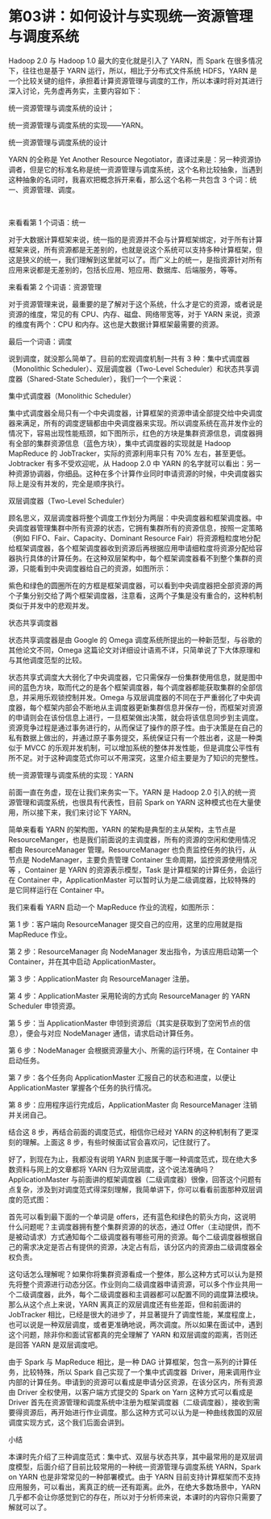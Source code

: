 # 第03讲：如何设计与实现统一资源管理与调度系统

Hadoop 2.0 与 Hadoop 1.0 最大的变化就是引入了 YARN，而 Spark 在很多情况下，往往也是基于 YARN 运行，所以，相比于分布式文件系统 HDFS，YARN 是一个比较关键的组件，承担着计算资源管理与调度的工作，所以本课时将对其进行深入讨论，先务虚再务实，主要内容如下：

统一资源管理与调度系统的设计；

统一资源管理与调度系统的实现——YARN。

统一资源管理与调度系统的设计

YARN 的全称是 Yet Another Resource Negotiator，直译过来是：另一种资源协调者，但是它的标准名称是统一资源管理与调度系统，这个名称比较抽象，当遇到这种抽象的名词时，我喜欢把概念拆开来看，那么这个名称一共包含 3 个词：统一、资源管理、调度。

 

来看看第 1 个词语：统一

对于大数据计算框架来说，统一指的是资源并不会与计算框架绑定，对于所有计算框架来说，所有资源都是无差别的，也就是说这个系统可以支持多种计算框架，但这是狭义的统一，我们理解到这里就可以了。而广义上的统一，是指资源针对所有应用来说都是无差别的，包括长应用、短应用、数据库、后端服务，等等。



来看看第 2 个词语：资源管理

对于资源管理来说，最重要的是了解对于这个系统，什么才是它的资源，或者说是资源的维度，常见的有 CPU、内存、磁盘、网络带宽等，对于 YARN 来说，资源的维度有两个：CPU 和内存。这也是大数据计算框架最需要的资源。



最后一个词语：调度

说到调度，就没那么简单了。目前的宏观调度机制一共有 3 种：集中式调度器（Monolithic Scheduler）、双层调度器（Two-Level Scheduler）和状态共享调度器（Shared-State Scheduler），我们一个一个来说：



集中式调度器（Monolithic Scheduler）

集中式调度器全局只有一个中央调度器，计算框架的资源申请全部提交给中央调度器来满足，所有的调度逻辑都由中央调度器来实现。所以调度系统在高并发作业的情况下，容易出现性能瓶颈，如下图所示，红色的方块是集群资源信息，调度器拥有全部的集群资源信息（蓝色方块），集中式调度器的实现就是 Hadoop MapReduce 的 JobTracker，实际的资源利用率只有 70% 左右，甚至更低。Jobtracker 有多不受欢迎呢，从 Hadoop 2.0 中 YARN 的名字就可以看出：另一种资源协调器，你细品。这种在多个计算作业同时申请资源的时候，中央调度器实际上是没有并发的，完全是顺序执行。







双层调度器（Two-Level Scheduler）

顾名思义，双层调度器将整个调度工作划分为两层：中央调度器和框架调度器。中央调度器管理集群中所有资源的状态，它拥有集群所有的资源信息，按照一定策略（例如 FIFO、Fair、Capacity、Dominant Resource Fair）将资源粗粒度地分配给框架调度器，各个框架调度器收到资源后再根据应用申请细粒度将资源分配给容器执行具体的计算任务。在这种双层架构中，每个框架调度器看不到整个集群的资源，只能看到中央调度器给自己的资源，如图所示：







紫色和绿色的圆圈所在的方框是框架调度器，可以看到中央调度器把全部资源的两个子集分别交给了两个框架调度器，注意看，这两个子集是没有重合的，这种机制类似于并发中的悲观并发。



状态共享调度器

状态共享调度器是由 Google 的 Omega 调度系统所提出的一种新范型，与谷歌的其他论文不同，Omega 这篇论文对详细设计语焉不详，只简单说了下大体原理和与其他调度范型的比较。







状态共享式调度大大弱化了中央调度器，它只需保存一份集群使用信息，就是图中间的蓝色方块，取而代之的是各个框架调度器，每个调度器都能获取集群的全部信息，并采用乐观锁控制并发。Omega 与双层调度器的不同在于严重弱化了中央调度器，每个框架内部会不断地从主调度器更新集群信息并保存一份，而框架对资源的申请则会在该份信息上进行，一旦框架做出决策，就会将该信息同步到主调度。资源竞争过程是通过事务进行的，从而保证了操作的原子性。由于决策是在自己的私有数据上做出的，并通过原子事务提交，系统保证只有一个胜出者，这是一种类似于 MVCC 的乐观并发机制，可以增加系统的整体并发性能，但是调度公平性有所不足。对于这种调度范式你可以不用深究，这里介绍主要是为了知识的完整性。

统一资源管理与调度系统的实现：YARN

前面一直在务虚，现在让我们来务实一下。YARN 是 Hadoop 2.0 引入的统一资源管理和调度系统，也很具有代表性，目前 Spark on YARN 这种模式也在大量使用，所以接下来，我们来讨论下 YARN。



简单来看看 YARN 的架构图，YARN 的架构是典型的主从架构，主节点是 ResourceManger，也是我们前面说的主调度器，所有的资源的空闲和使用情况都由 ResourceManager 管理。ResourceManager 也负责监控任务的执行，从节点是 NodeManager，主要负责管理 Container 生命周期，监控资源使用情况等 ，Container 是 YARN 的资源表示模型，Task 是计算框架的计算任务，会运行在 Container 中，ApplicationMaster 可以暂时认为是二级调度器，比较特殊的是它同样运行在 Container 中。







我们来看看 YARN 启动一个 MapReduce 作业的流程，如图所示：







第 1 步：客户端向 ResourceManager 提交自己的应用，这里的应用就是指 MapReduce 作业。

第 2 步：ResourceManager 向 NodeManager 发出指令，为该应用启动第一个 Container，并在其中启动 ApplicationMaster。

第 3 步：ApplicationMaster 向 ResourceManager 注册。

第 4 步：ApplicationMaster 采用轮询的方式向 ResourceManager 的 YARN Scheduler 申领资源。

第 5 步：当 ApplicationMaster 申领到资源后（其实是获取到了空闲节点的信息），便会与对应 NodeManager 通信，请求启动计算任务。

第 6 步：NodeManager 会根据资源量大小、所需的运行环境，在 Container 中启动任务。

第 7 步：各个任务向 ApplicationMaster 汇报自己的状态和进度，以便让 ApplicationMaster 掌握各个任务的执行情况。

第 8 步：应用程序运行完成后，ApplicationMaster 向 ResourceManager 注销并关闭自己。



结合这 8 步，再结合前面的调度范式，相信你已经对 YARN 的这种机制有了更深刻的理解。上面这 8 步，有些时候面试官会喜欢问，记住就行了。



好了，到现在为止，我都没有说明 YARN 到底属于哪一种调度范式，现在绝大多数资料与网上的文章都将 YARN 归为双层调度，这个说法准确吗？ApplicationMaster 与前面讲的框架调度器（二级调度器）很像，回答这个问题有点复杂，涉及到对调度范式得深刻理解，我简单讲下，你可以看看前面那种双层调度的范式图：







首先可以看到最下面的一个单词是 offers，还有蓝色和绿色的箭头方向，这说明什么问题呢？主调度器拥有整个集群资源的的状态，通过 Offer（主动提供，而不是被动请求）方式通知每个二级调度器有哪些可用的资源。每个二级调度器根据自己的需求决定是否占有提供的资源，决定占有后，该分区内的资源由二级调度器全权负责。



这句话怎么理解呢？如果你将集群资源看成一个整体，那么这种方式可以认为是预先将整个资源进行动态分区。作业则向二级调度器申请资源，可以多个作业共用一个二级调度器，此外，每个二级调度器和主调器都可以配置不同的调度算法模块。那么从这个点上来说，YARN 离真正的双层调度还有些差距，但和前面讲的 JobTracker 相比，已经是很大的进步了，并显著提升了调度性能，某度程度上，也可以说是一种双层调度，或者更准确地说，两次调度。所以如果在面试中，遇到这个问题，除非你和面试官都真的完全理解了 YARN 和双层调度的距离，否则还是回答 YARN 是双层调度吧。



由于 Spark 与 MapReduce 相比，是一种 DAG 计算框架，包含一系列的计算任务，比较特殊，所以 Spark 自己实现了一个集中式调度器  Driver，用来调用作业内部的计算任务。申请到的资源可以看成是申请分区资源，在该分区内，所有资源由 Driver 全权使用，以客户端方式提交的 Spark on Yarn 这种方式可以看成是 Driver 首先在资源管理和调度系统中注册为框架调度器（二级调度器），接收到需要得资源后，再开始进行作业调度。那么这种方式可以认为是一种曲线救国的双层调度实现方式，这个我们后面会讲到。

小结

本课时先介绍了三种调度范式：集中式、双层与状态共享，其中最常用的是双层调度模型，后面介绍了目前比较常用的一种统一资源管理与调度系统 YARN，Spark on YARN 也是非常常见的一种部署模式。由于 YARN 目前支持计算框架而不支持应用服务，可以看出，离真正的统一还有距离。此外，在绝大多数场景中，YARN 几乎都不会让你感觉到它的存在，所以对于分析师来说，本课时的内容你只需要了解就可以了。
